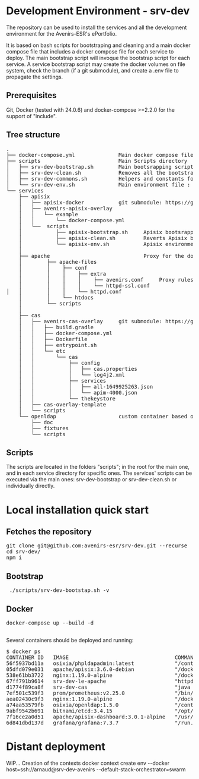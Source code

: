# Development Environment - srv-dev
The repository can be used to install the services and all the development environment for the Avenirs-ESR's ePortfolio.

It is based on bash scripts for bootstraping and cleaning and a main docker compose file that includes a docker compose file for each service to deploy.
The main bootstrap script will invoque the bootstrap script for each service. A service bootstrap script may create the docker volumes on file system, 
check the branch (if a git submodule), and create a .env file to propagate the settings.

## Prerequisites
Git, Docker (tested with 24.0.6) and docker-compose >=2.2.0 for the support of "include".

## Tree structure

<pre>
. 
├── docker-compose.yml              Main docker compose file
├── scripts                         Main Scripts directory
│   ├── srv-dev-bootstrap.sh        Main bootsrapping script
│   ├── srv-dev-clean.sh            Removes all the bootstrap modifications
│   ├── srv-dev-commons.sh          Helpers and constants for the bash scripts
│   └── srv-dev-env.sh              Main environment file : can override the services environment files.
└── services
    ├── apisix
    │   ├── apisix-docker           git submodule: https://github.com/apache/apisix-docker.git
    │   ├── avenirs-apisix-overlay
    │   │   └── example
    │   │       └── docker-compose.yml
    │   └──  scripts                       
    │           ├── apisix-bootstrap.sh     Apisix bootsrapping script
    │           ├── apisix-clean.sh         Reverts Apisix bootstrapping
    │           └── apisix-env.sh           Apisix environment file
    │
    ├── apache                              Proxy for the docker containers
    │        ├── apache-files
    │        │    ├── conf
    │        │    │    ├── extra   
    │        │    │    │    ├── avenirs.conf     Proxy rules
    │        │    │    │    └── httpd-ssl.conf
│   │        │    │    └── httpd.conf
    │        │    └── htdocs
    │        └── scripts
    │  
    ├── cas
    │   ├── avenirs-cas-overlay     git submodule: https://github.com/apereo/cas-overlay-template.git 
    │   │   ├── build.gradle
    │   │   ├── docker-compose.yml
    │   │   ├── Dockerfile
    │   │   ├── entrypoint.sh
    │   │   └── etc
    │   │       └── cas
    │   │           ├── config
    │   │           │   ├── cas.properties
    │   │           │   └── log4j2.xml
    │   │           ├── services
    │   │           │   ├── all-1649925263.json
    │   │           │   └── apim-4000.json
    │   │           └── thekeystore
    │   ├── cas-overlay-template
    │   └── scripts
    └── openldap                    custom container based on osixia's images
        ├── doc
        ├── fixtures
        └── scripts
</pre>

## Scripts
The scripts are located in the folders "scripts"; in the root for the main one, and in each service directory for specific ones.
The services' scripts can be executed via the main ones: srv-dev-bootstrap or srv-dev-clean.sh or individually directly.


# Local installation quick start

## Fetches the repository
<pre>
git clone git@github.com:avenirs-esr/srv-dev.git --recurse
cd srv-dev/
npm i
</pre>

## Bootstrap
<pre>
 ./scripts/srv-dev-bootstap.sh -v
</pre>

## Docker
<pre>
docker-compose up --build -d

</pre>

Several containers should be deployed and running:

<pre>
$ docker ps
CONTAINER ID   IMAGE                                  COMMAND                  CREATED             STATUS             PORTS                                                                                                                                                                                            NAMES
56f5937bd11a   osixia/phpldapadmin:latest             "/container/tool/run"    About an hour ago   Up About an hour   443/tcp, 0.0.0.0:8080->80/tcp, :::8080->80/tcp                                                                                                                                                   phpldapadmin
05dfd079e031   apache/apisix:3.6.0-debian             "/docker-entrypoint.…"   About an hour ago   Up About an hour   0.0.0.0:9080->9080/tcp, :::9080->9080/tcp, 0.0.0.0:9091-9092->9091-9092/tcp, :::9091-9092->9091-9092/tcp, 0.0.0.0:9180->9180/tcp, :::9180->9180/tcp, 0.0.0.0:9443->9443/tcp, :::9443->9443/tcp   apisix
538e61bb3722   nginx:1.19.0-alpine                    "/docker-entrypoint.…"   About an hour ago   Up About an hour   0.0.0.0:9081->80/tcp, :::9081->80/tcp                                                                                                                                                            apisix_nginx1
67ff791b9614   srv-dev-le-apache                      "httpd-foreground"       About an hour ago   Up About an hour   0.0.0.0:80->80/tcp, :::80->80/tcp, 0.0.0.0:443->443/tcp, :::443->443/tcp                                                                                                                         apache
d1774f89ca8f   srv-dev-cas                            "java -server -nover…"   About an hour ago   Up About an hour   0.0.0.0:8443->8443/tcp, :::8443->8443/tcp, 0.0.0.0:8081->8080/tcp, :::8081->8080/tcp                                                                                                             cas
7ef501c539f3   prom/prometheus:v2.25.0                "/bin/prometheus --c…"   About an hour ago   Up About an hour   0.0.0.0:9090->9090/tcp, :::9090->9090/tcp                                                                                                                                                        apisix_prometheus
aea02430c9f3   nginx:1.19.0-alpine                    "/docker-entrypoint.…"   About an hour ago   Up About an hour   0.0.0.0:9082->80/tcp, :::9082->80/tcp                                                                                                                                                            apisix_nginx2
a74aa53579fb   osixia/openldap:1.5.0                  "/container/tool/run"    About an hour ago   Up About an hour   0.0.0.0:389->389/tcp, :::389->389/tcp, 0.0.0.0:636->636/tcp, :::636->636/tcp                                                                                                                     openldap
9abf9542b691   bitnami/etcd:3.4.15                    "/opt/bitnami/script…"   About an hour ago   Up About an hour   0.0.0.0:2379->2379/tcp, :::2379->2379/tcp, 2380/tcp                                                                                                                                              apisix_etcd
7f16ce2a0d51   apache/apisix-dashboard:3.0.1-alpine   "/usr/local/apisix-d…"   About an hour ago   Up About an hour   0.0.0.0:9000->9000/tcp, :::9000->9000/tcp                                                                                                                                                        apisix-dashboard
6d841dbd137d   grafana/grafana:7.3.7                  "/run.sh"                About an hour ago   Up About an hour   0.0.0.0:3001->3000/tcp, :::3001->3000/tcp                                                                                                                                                        apisix_grafana
</pre>

# Distant deployment

WIP...
Creation of the contexts
  docker context create env --docker host=ssh://arnaud@srv-dev-avenirs --default-stack-orchestrator=swarm